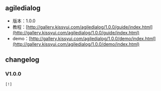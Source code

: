 ## agiledialog

* 版本：1.0.0
* 教程：[http://gallery.kissyui.com/agiledialog/1.0.0/guide/index.html](http://gallery.kissyui.com/agiledialog/1.0.0/guide/index.html)
* demo：[http://gallery.kissyui.com/agiledialog/1.0.0/demo/index.html](http://gallery.kissyui.com/agiledialog/1.0.0/demo/index.html)

## changelog

### V1.0.0

    [!]



